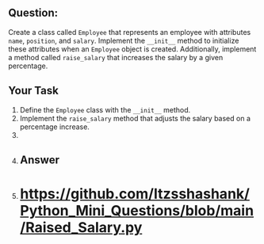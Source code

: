 ## Question:
Create a class called `Employee` that represents an employee with attributes `name`, `position`, and `salary`. Implement the `__init__` method to initialize these attributes when an `Employee` object is created. Additionally, implement a method called `raise_salary` that increases the salary by a given percentage.

## Your Task
1. Define the `Employee` class with the `__init__` method.
2. Implement the `raise_salary` method that adjusts the salary based on a percentage increase.
3. 
4. ## Answer
5. # https://github.com/Itzsshashank/Python_Mini_Questions/blob/main/Raised_Salary.py
